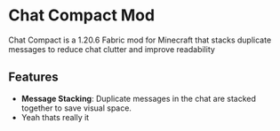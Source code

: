 # Chat Compact Mod
Chat Compact is a 1.20.6 Fabric mod for Minecraft that stacks duplicate messages to reduce chat clutter and improve readability

## Features
- **Message Stacking**: Duplicate messages in the chat are stacked together to save visual space.
- Yeah thats really it
